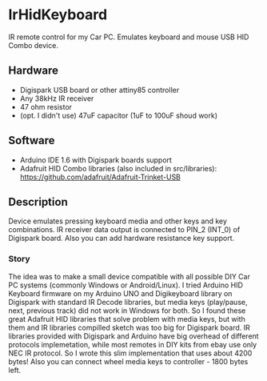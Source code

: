 # IrHidKeyboard
IR remote control for my Car PC. Emulates keyboard and mouse USB HID Combo device.

## Hardware

- Digispark USB board or other attiny85 controller
- Any 38kHz IR receiver
- 47 ohm resistor
- (opt. I didn't use) 47uF capacitor (1uF to 100uF shoud work)

## Software

- Arduino IDE 1.6 with Digispark boards support
- Adafruit HID Combo libraries (also included in src/libraries): https://github.com/adafruit/Adafruit-Trinket-USB

## Description
Device emulates pressing keyboard media and other keys and key combinations. IR receiver data output is connected to PIN_2 (INT_0) of Digispark board. Also you can add hardware resistance key support. 

### Story
The idea was to make a small device compatible with all possible DIY Car PC systems (commonly Windows or Android/Linux). I tried Arduino HID Keyboard firmware on my Arduino UNO and Digikeyboard library on Digispark with standard IR Decode libraries, but media keys (play/pause, next, previous track) did not work in Windows for both. So I found these great Adafruit HID libraries that solve problem with media keys, but with them and IR libraries compilled sketch was too big for Digispark board. IR libraries provided with Digispark and Arduino have big overhead of different protocols implemetation, while most remotes in DIY kits from ebay use only NEC IR  protocol. So I wrote this slim implementation that uses about 4200 bytes! Also you can connect wheel media keys to controller - 1800 bytes left.
